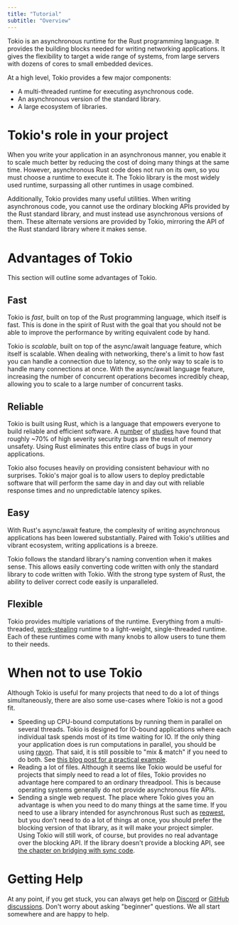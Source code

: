 ```yaml
---
title: "Tutorial"
subtitle: "Overview"
---
```


Tokio is an asynchronous runtime for the Rust programming language. It provides
the building blocks needed for writing networking applications. It gives the
flexibility to target a wide range of systems, from large servers with dozens of
cores to small embedded devices.

At a high level, Tokio provides a few major components:

 - A multi-threaded runtime for executing asynchronous code.
 - An asynchronous version of the standard library.
 - A large ecosystem of libraries.

# Tokio's role in your project

When you write your application in an asynchronous manner, you enable it to
scale much better by reducing the cost of doing many things at the same time.
However, asynchronous Rust code does not run on its own, so you must choose a
runtime to execute it. The Tokio library is the most widely used runtime,
surpassing all other runtimes in usage combined.

Additionally, Tokio provides many useful utilities. When writing asynchronous
code, you cannot use the ordinary blocking APIs provided by the Rust standard
library, and must instead use asynchronous versions of them. These alternate
versions are provided by Tokio, mirroring the API of the Rust standard library
where it makes sense.

# Advantages of Tokio

This section will outline some advantages of Tokio.

## Fast

Tokio is _fast_, built on top of the Rust programming language, which itself is
fast. This is done in the spirit of Rust with the goal that you should not be
able to improve the performance by writing equivalent code by hand.

Tokio is _scalable_, built on top of the async/await language feature, which
itself is scalable. When dealing with networking, there's a limit to how fast
you can handle a connection due to latency, so the only way to scale is to
handle many connections at once. With the async/await language feature,
increasing the number of concurrent operations becomes incredibly cheap,
allowing you to scale to a large number of concurrent tasks.

## Reliable

Tokio is built using Rust, which is a language that empowers everyone
to build reliable and efficient software. A [number][microsoft] of
[studies][chrome] have found that roughly ~70% of high severity security bugs
are the result of memory unsafety. Using Rust eliminates this entire class of
bugs in your applications.

Tokio also focuses heavily on providing consistent behaviour with no surprises.
Tokio's major goal is to allow users to deploy predictable software that will
perform the same day in and day out with reliable response times and no
unpredictable latency spikes.

[microsoft]: https://www.zdnet.com/article/microsoft-70-percent-of-all-security-bugs-are-memory-safety-issues/
[chrome]: https://www.chromium.org/Home/chromium-security/memory-safety

## Easy

With Rust's async/await feature, the complexity of writing asynchronous
applications has been lowered substantially. Paired with Tokio's utilities and
vibrant ecosystem, writing applications is a breeze.

Tokio follows the standard library's naming convention when it makes sense. This
allows easily converting code written with only the standard library to code
written with Tokio. With the strong type system of Rust, the ability to deliver
correct code easily is unparalleled.

## Flexible

Tokio provides multiple variations of the runtime. Everything from a
multi-threaded, [work-stealing] runtime to a light-weight, single-threaded
runtime. Each of these runtimes come with many knobs to allow users to tune them
to their needs.

[work-stealing]: https://en.wikipedia.org/wiki/Work_stealing

# When not to use Tokio

Although Tokio is useful for many projects that need to do a lot of things
simultaneously, there are also some use-cases where Tokio is not a good fit.

 - Speeding up CPU-bound computations by running them in parallel on several
   threads. Tokio is designed for IO-bound applications where each individual
   task spends most of its time waiting for IO. If the only thing your
   application does is run computations in parallel, you should be using
   [rayon]. That said, it is still possible to "mix & match"
   if you need to do both. See [this blog post for a practical example][rayon-example].
 - Reading a lot of files. Although it seems like Tokio would be useful for
   projects that simply need to read a lot of files, Tokio provides no advantage
   here compared to an ordinary threadpool. This is because operating systems
   generally do not provide asynchronous file APIs.
 - Sending a single web request. The place where Tokio gives you an advantage is
   when you need to do many things at the same time. If you need to use a
   library intended for asynchronous Rust such as [reqwest], but you don't need
   to do a lot of things at once, you should prefer the blocking version of that
   library, as it will make your project simpler. Using Tokio will still work,
   of course, but provides no real advantage over the blocking API. If the
   library doesn't provide a blocking API, see [the chapter on
   bridging with sync code][bridging].

[rayon]: https://docs.rs/rayon/
[rayon-example]: https://ryhl.io/blog/async-what-is-blocking/#the-rayon-crate
[reqwest]: https://docs.rs/reqwest/
[bridging]: /tokio/topics/bridging

# Getting Help

At any point, if you get stuck, you can always get help on [Discord] or [GitHub
discussions][disc]. Don't worry about asking "beginner" questions. We all start
somewhere and are happy to help.

[discord]: https://discord.gg/tokio
[disc]: https://github.com/tokio-rs/tokio/discussions
